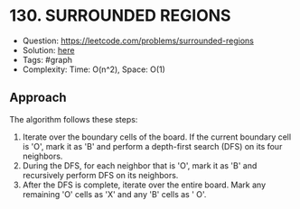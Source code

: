 # 130. SURROUNDED REGIONS

* Question: https://leetcode.com/problems/surrounded-regions
* Solution: [here](Solution.java)
* Tags: #graph
* Complexity: Time: O(n^2), Space: O(1)

## Approach

The algorithm follows these steps:

1. Iterate over the boundary cells of the board. If the current boundary cell is 'O', mark it as 'B' and perform a
   depth-first search (DFS) on its four neighbors.
2. During the DFS, for each neighbor that is 'O', mark it as 'B' and recursively perform DFS on its neighbors.
3. After the DFS is complete, iterate over the entire board. Mark any remaining 'O' cells as 'X' and any 'B' cells as '
   O'.